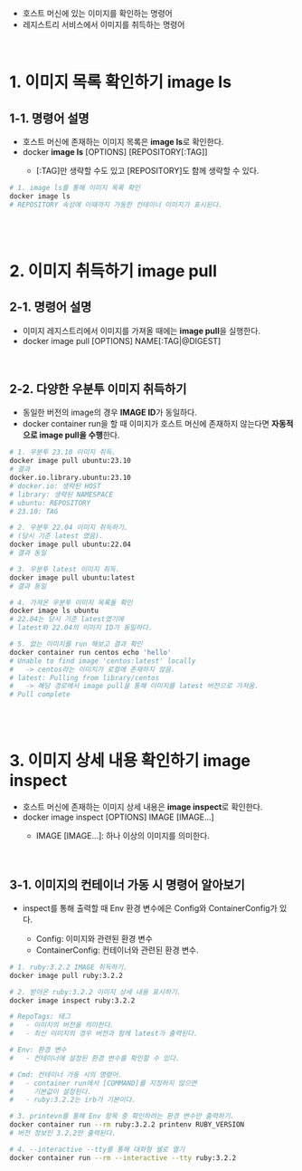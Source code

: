 <ul>
  <li>
    호스트 머신에 있는 이미지를 확인하는 명령어
  </li>
  <li>
    레지스트리 서비스에서 이미지를 취득하는 명령어
  </li>
</ul>
<br>

<h1>1. 이미지 목록 확인하기 image ls</h1>
<h2>1-1. 명령어 설명</h2>
<ul>
  <li>
    호스트 머신에 존재하는 이미지 목록은 <strong>image ls</strong>로 확인한다.
  </li>
  <li>
    docker <strong>image ls</strong> [OPTIONS] [REPOSITORY[:TAG]]
  </li>
    <ul>
      <li>
        [:TAG]만 생략할 수도 있고 [REPOSITORY]도 함께 생략할 수 있다.
      </li>
    </ul>
</ul>

```bash
# 1. image ls를 통해 이미지 목록 확인
docker image ls
# REPOSITORY 속성에 이때까지 가동한 컨테이너 이미지가 표시된다.
```
<br><br>

<h1>2. 이미지 취득하기 image pull</h1>
<h2>2-1. 명령어 설명</h2>
<ul>
  <li>
    이미지 레지스트리에서 이미지를 가져올 때에는 <strong>image pull</strong>을 실행한다.
  </li>
  <li>
    docker image pull [OPTIONS] NAME[:TAG|@DIGEST]
  </li>
</ul>
<br>

<h2>2-2. 다양한 우분투 이미지 취득하기</h2>
<ul>
  <li>
    동일한 버전의 image의 경우 <strong>IMAGE ID</strong>가 동일하다.
  </li>
  <li>
    docker container run을 할 때 이미지가 호스트 머신에 존재하지 않는다면 <strong>자동적으로 image pull을 수행</strong>한다.
  </li>
</ul>

```bash
# 1. 우분투 23.10 이미지 취득.
docker image pull ubuntu:23.10
# 결과
docker.io.library.ubuntu:23.10
# docker.io: 생략된 HOST
# library: 생략된 NAMESPACE
# ubuntu: REPOSITORY
# 23.10: TAG
```

```bash
# 2. 우분투 22.04 이미지 취득하기.
# (당시 기준 latest 였음).
docker image pull ubuntu:22.04
# 결과 동일
```

```bash
# 3. 우분투 latest 이미지 취득.
docker image pull ubuntu:latest
# 결과 동일
```

```bash
# 4. 가져온 우분투 이미지 목록들 확인
docker image ls ubuntu
# 22.04는 당시 기준 latest였기에
# latest와 22.04의 이미지 ID가 동일하다.
```

```bash
# 5. 없는 이미지를 run 해보고 결과 확인
docker container run centos echo 'hello'
# Unable to find image 'centos:latest' locally 
#   -> centos라는 이미지가 로컬에 존재하지 않음.
# latest: Pulling from library/centos
#   -> 해당 경로에서 image pull을 통해 이미지를 latest 버전으로 가져옴.
# Pull complete
```

<br><br>
<h1>3. 이미지 상세 내용 확인하기 image inspect</h1>
<ul>
  <li>
    호스트 머신에 존재하는 이미지 상세 내용은 <strong>image inspect</strong>로 확인한다.
  </li>
  <li>
    docker image inspect [OPTIONS] IMAGE [IMAGE...]
  </li>
    <ul>
      <li>
        IMAGE [IMAGE...]: 하나 이상의 이미지를 의미한다.
      </li>
    </ul>
</ul>
<br>

<h2>3-1. 이미지의 컨테이너 가동 시 명령어 알아보기</h2>
<ul>
  <li>
    inspect를 통해 출력할 때 Env 환경 변수에은 Config와 ContainerConfig가 있다.
  </li>
    <ul>
      <li>
        Config: 이미지와 관련된 환경 변수
      </li>
      <li>
        ContainerConfig: 컨테이너와 관련된 환경 변수.
      </li>
    </ul>
</ul>

```bash
# 1. ruby:3.2.2 IMAGE 취득하기.
docker image pull ruby:3.2.2
```

```bash
# 2. 받아온 ruby:3.2.2 이미지 상세 내용 표시하기.
docker image inspect ruby:3.2.2

# RepoTags: 태그
#   - 이미지의 버전을 의미한다.
#   - 최신 이미지의 경우 버전과 함께 latest가 출력된다.

# Env: 환경 변수
#   - 컨테이너에 설정된 환경 변수를 확인할 수 있다.

# Cmd: 컨테이너 가동 시의 명령어.
#   - container run에서 [COMMAND]를 지정하지 않으면 
#     기본값이 설정된다.
#   - ruby:3.2.2는 irb가 기본이다.
```

```bash
# 3. printevn를 통해 Env 항목 중 확인하려는 환경 변수만 출력하기.
docker container run --rm ruby:3.2.2 printenv RUBY_VERSION
# 버전 정보인 3.2.2만 출력된다.
```

```bash
# 4. --interactive --tty를 통해 대화형 쉘로 열기
docker container run --rm --interactive --tty ruby:3.2.2
```